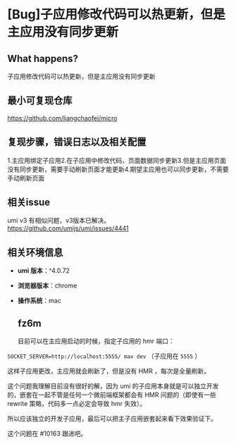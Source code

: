 # [Bug]子应用修改代码可以热更新，但是主应用没有同步更新

## What happens?

子应用修改代码可以热更新，但是主应用没有同步更新

## 最小可复现仓库

https://github.com/liangchaofei/micro

## 复现步骤，错误日志以及相关配置

1.主应用绑定子应用2.在子应用中修改代码，页面数据同步更新3.但是主应用页面没有同步更新，需要手动刷新页面才能更新4.期望主应用也可以同步更新，不需要手动刷新页面

## 相关issue

umi v3 有相似问题，v3版本已解决。
https://github.com/umijs/umi/issues/4441

## 相关环境信息

- **umi 版本**：^4.0.72
- **浏览器版本**：chrome
- **操作系统**：mac

  ## fz6m

  目前可以在主应用启动的时候，指定子应用的 hmr 端口：

`SOCKET_SERVER=http://localhost:5555/ max dev` （子应用在 `5555` ）

这样子应用更改，主应用就会刷新了，但是没有 HMR ，每次是全量刷新。

这个问题我理解目前没有很好的解，因为 umi 的子应用本身就是可以独立开发的，嵌套在一起不管是任何一个微前端框架都会有 HMR 问题的（即使有一些 rewrite 策略，代码多一点必定会导致 hmr 失效）。

所以应该独立的开发子应用，最后可以把主子应用嵌套起来看下效果验证下。

这个问题在 #10163 跟进吧。
